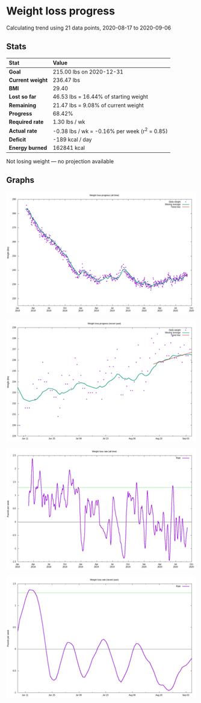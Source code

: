 # Weight loss progress

Calculating trend using 21 data points, 2020-08-17 to 2020-09-06

## Stats

Stat|Value
:-|:-
**Goal**|215.00 lbs on 2020-12-31
**Current weight**|236.47 lbs
**BMI**|29.40
**Lost so far**|46.53 lbs = 16.44% of starting weight
**Remaining**|21.47 lbs =  9.08% of current  weight
**Progress**|68.42%
**Required rate**|1.30 lbs / wk
**Actual rate**|-0.38 lbs / wk = -0.16% per week  (r<sup>2</sup> = 0.85)
**Deficit**|-189 kcal / day
**Energy burned**|162841 kcal

Not losing weight &mdash; no projection available

## Graphs

![](weight-graph-alltime.png)

![](weight-graph-recent.png)

![](rate-graph-alltime.png)

![](rate-graph-recent.png)
